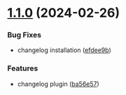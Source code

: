 # [1.1.0](https://github.com/fico95/semantic-release/compare/v1.0.0...v1.1.0) (2024-02-26)


### Bug Fixes

* changelog installation ([efdee9b](https://github.com/fico95/semantic-release/commit/efdee9bce4a610fe2ea75601e62dbac33a9df46b))


### Features

* changelog plugin ([ba56e57](https://github.com/fico95/semantic-release/commit/ba56e578def8b8e968b8f9357531a53ab5f249a0))

